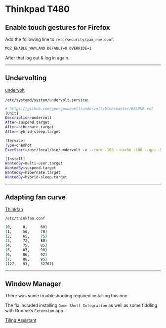 # Thinkpad T480

## Enable touch gestures for Firefox



Add the following line to `/etc/security/pam_env.conf`:

```bash
MOZ_ENABLE_WAYLAND DEFAULT=0 OVERRIDE=1
```

After that log out & log in again.

---

## Undervolting

[undervolt](https://github.com/georgewhewell/undervolt/blob/master/README.rst)

`/etc/systemd/system/undervolt.service`:

```bash
# https://github.com/georgewhewell/undervolt/blob/master/README.rst
[Unit]
Description=undervolt
After=suspend.target
After=hibernate.target
After=hybrid-sleep.target

[Service]
Type=oneshot
ExecStart=/usr/local/bin/undervolt -v --core -100 --cache -100 --gpu -55 --uncore -55

[Install]
WantedBy=multi-user.target
WantedBy=suspend.target
WantedBy=hibernate.target
WantedBy=hybrid-sleep.target
```



---

## Adapting fan curve

[Thinkfan](https://thinkwiki.de/Thinkfan)

`/etc/thinkfan.conf`

```bash
(0,     0,      60)
(1,     56,     70)
(2,     65,     75)
(3,     72,     80)
(4,     75,     85)
(5,     83,     90)
(6,     86,     92)
(7,     88,     95)
(127,   93,     32767)
```

---

## Window Manager

There was some troubleshooting required installing this one.

The fix included installing `Gome Shell Integration` as well as some fiddling with Gnome's `Extension` app.

[Tiling Assistant](https://github.com/Leleat/Tiling-Assistant)